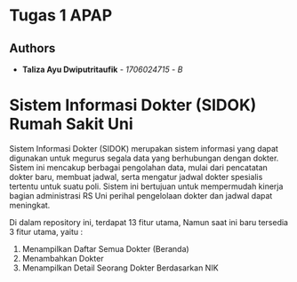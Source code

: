 # Tugas 1 APAP
## Authors
* **Taliza Ayu Dwiputritaufik** - *1706024715* - *B*

# Sistem Informasi Dokter (SIDOK) Rumah Sakit Uni

Sistem Informasi Dokter (SIDOK) merupakan sistem informasi yang dapat digunakan untuk megurus segala data yang berhubungan dengan dokter. Sistem ini mencakup berbagai pengolahan data, mulai dari pencatatan dokter baru, membuat jadwal, serta mengatur jadwal dokter spesialis tertentu untuk suatu poli. Sistem ini bertujuan untuk mempermudah kinerja bagian administrasi RS Uni perihal pengelolaan dokter dan jadwal dapat meningkat.

Di dalam repository ini, terdapat 13 fitur utama, Namun saat ini baru tersedia 3 fitur utama, yaitu :
1. Menampilkan Daftar Semua Dokter (Beranda)
2. Menambahkan Dokter 
3. Menampilkan Detail Seorang Dokter Berdasarkan NIK


